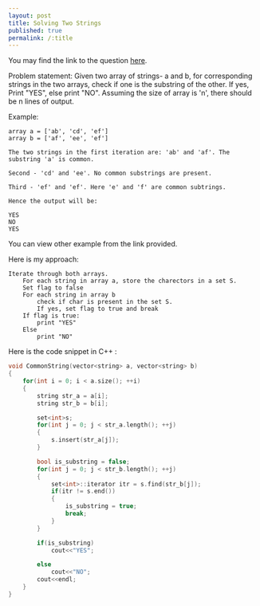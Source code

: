 ```yaml
---
layout: post
title: Solving Two Strings
published: true
permalink: /:title
---
```


You may find the link to the question [here][link-to-question].

Problem statement: Given two array of strings- a and b, for corresponding strings in the two arrays, check if one is the substring of the other. If yes, Print "YES", else print "NO". 
Assuming the size of array is 'n', there should be n lines of output.

Example: 

    array a = ['ab', 'cd', 'ef']
    array b = ['af', 'ee', 'ef']

    The two strings in the first iteration are: 'ab' and 'af'. The substring 'a' is common.
    
    Second - 'cd' and 'ee'. No common substrings are present.

    Third - 'ef' and 'ef'. Here 'e' and 'f' are common subtrings.

    Hence the output will be: 

    YES
    NO
    YES

You can view other example from the link provided.

Here is my approach:

    Iterate through both arrays.
        For each string in array a, store the charectors in a set S.
        Set flag to false
        For each string in array b
            check if char is present in the set S.
            If yes, set flag to true and break
        If flag is true:
            print "YES"
        Else
            print "NO"

Here is the code snippet in C++ :

```c++
void CommonString(vector<string> a, vector<string> b)
{
    for(int i = 0; i < a.size(); ++i)
    {
        string str_a = a[i];
        string str_b = b[i];

        set<int>s;
        for(int j = 0; j < str_a.length(); ++j)
        {
            s.insert(str_a[j]);
        }

        bool is_substring = false;
        for(int j = 0; j < str_b.length(); ++j)
        {
            set<int>::iterator itr = s.find(str_b[j]); 
            if(itr != s.end())
            {
                is_substring = true;
                break;
            }
        }

        if(is_substring)
            cout<<"YES";

        else
            cout<<"NO";
        cout<<endl;
    }
}

```














[link-to-question]: https://www.hackerrank.com/challenges/two-strings/problem